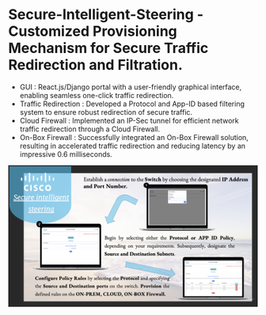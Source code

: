 # Secure-Intelligent-Steering - Customized Provisioning Mechanism for Secure Traffic Redirection and Filtration.

* GUI : React.js/Django portal with a user-friendly graphical interface, enabling seamless one-click traffic redirection.
* Traffic Redirection : Developed a Protocol and App-ID based filtering system to ensure robust redirection of secure traffic.
* Cloud Firewall : Implemented an IP-Sec tunnel for efficient network traffic redirection through a Cloud Firewall.
* On-Box Firewall : Successfully integrated an On-Box Firewall solution, resulting in accelerated traffic redirection and reducing latency by an impressive 0.6 milliseconds.

![image](https://github.com/20gurpreet01/Secure-Intelligent-Steering/blob/main/SIS%20Pic.png)
